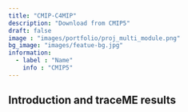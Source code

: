 ```yaml
---
title: "CMIP-C4MIP"
description: "Download from CMIP5"
draft: false
image : "images/portfolio/proj_multi_module.png"
bg_image: "images/featue-bg.jpg"
information:
  - label : "Name"
    info : "CMIP5"
---
```


## Introduction and traceME results